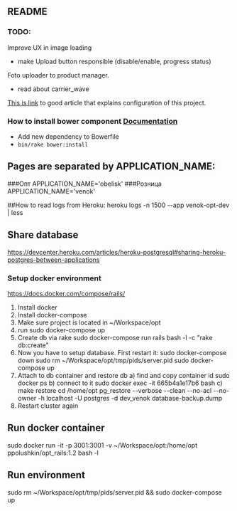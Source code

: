 ## README

### TODO:
Improve UX in image loading
- make Upload button responsible (disable/enable, progress status)


Foto uploader to product manager.
- read about carrier_wave

[This is link](http://angular-rails.com) to good article that explains configuration of this project.

### How to install bower component [Documentation](https://github.com/rharriso/bower-rails) 
 - Add new dependency to Bowerfile
 - <code>bin/rake bower:install</code>

## Pages are separated by APPLICATION_NAME:
###Опт
APPLICATION_NAME='obelisk'
###Розница
APPLICATION_NAME='venok'

##How to read logs from Heroku:
  heroku logs -n 1500 --app venok-opt-dev | less

## Share database
https://devcenter.heroku.com/articles/heroku-postgresql#sharing-heroku-postgres-between-applications

### Setup docker environment

https://docs.docker.com/compose/rails/

1. Install docker
2. Install docker-compose
3. Make sure project is located in ~/Workspace/opt
4. run
    sudo docker-compose up
5. Create db via rake
    sudo docker-compose run rails bash -l -c "rake db:create"
6. Now you have to setup database. First restart it:
    sudo docker-compose down
    sudo rm ~/Workspace/opt/tmp/pids/server.pid
    sudo docker-compose up
7. Attach to db container and restore db
a)  find and copy container id
    sudo docker ps
b)  connect to it
    sudo docker exec -it 665b4a1e17b6 bash
c)  make restore
    cd /home/opt
    pg_restore --verbose --clean --no-acl --no-owner -h localhost -U postgres -d dev_venok database-backup.dump
8. Restart cluster again

## Run docker container
sudo docker run -it -p 3001:3001 -v ~/Workspace/opt:/home/opt ppolushkin/opt_rails:1.2 bash -l

## Run environment
sudo rm ~/Workspace/opt/tmp/pids/server.pid && sudo docker-compose up

